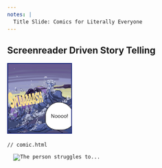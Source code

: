 ```yaml
---
notes: |
  Title Slide: Comics for Literally Everyone
---
```


## Screenreader Driven Story Telling


<div class="clearfix">
  <div class="left" style="width:30%">
    <img width="200" alt="Single frame from Diamanias comic: A person struggles to keep their balance on a boat on stormy sea. They shout: Noooo!" src="/assets/images/frame.png" />
  </div>
  <div class="right" style="width:70%">
    <pre><code class="hljs" data-line-numbers="3-5" data-trim>// comic.html
<article class="comic-panel">
  <img src="/path/to/img.png" alt="The person struggles to..." />
</article>
</code></pre>
  </div>
</div>

<!-- .slide: data-transition="fade-in" -->
